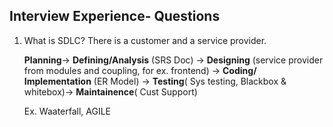 ## Interview Experience- Questions

1. What is SDLC?
    There is a customer and a service provider.
    
    **Planning**-> **Defining/Analysis** (SRS Doc) -> **Designing** (service provider from modules and coupling, for ex. frontend) -> **Coding/ Implementation** (ER Model) -> **Testing**( Sys testing, Blackbox & whitebox)-> **Maintainence**( Cust Support)
    
    Ex. Waaterfall, AGILE
